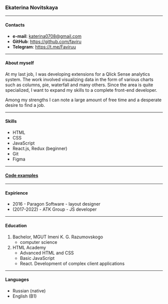 ### Ekaterina Novitskaya
---
#### Contacts
- **e-mail**: katerina0708@gmail.com
- **GitHub**: https://github.com/faviru
- **Telegram**: https://t.me/Faviruu

---
#### About myself


At my last job, I was developing extensions for a Qlick Sense analytics system. The work involved visualizing data in the form of various charts such as columns, pie, waterfall and many others. Since the area is quite specialized, I want to expand my skills to a complete front-end developer.

Among my strengths I can note a large amount of free time and a desperate desire to find a job.

---
#### Skills
- HTML
- CSS
- JavaScript
- React.js, Redux (beginner)
- Git
- Figma

---

#### [Code examples](https://github.com/faviru/2547343-six-cities-16)

---

#### Expirience

- 2016 - Paragon Software - layout designer
- (2017-2022)  - ATK Group - JS developer

---

#### Education

1. Bachelor, MGUT Imeni K. G. Razumovskogo
    - computer science
2. HTML Academy
    - Advanced HTML and CSS
    - Basic JavaScript
    - React. Development of complex client applications

---

#### Languages

- Russian (native)
- English (B1)